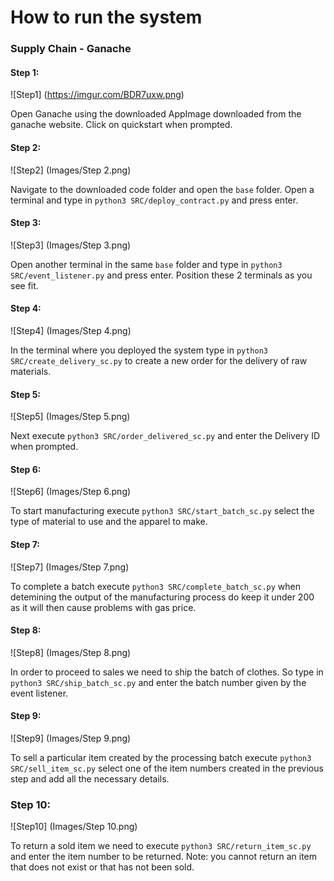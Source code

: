 # How to run the system

### Supply Chain - Ganache

#### Step 1:
![Step1] (https://imgur.com/BDR7uxw.png)

Open Ganache using the downloaded AppImage downloaded from the ganache website. Click on quickstart when prompted.

#### Step 2:
![Step2] (Images/Step 2.png)

Navigate to the downloaded code folder and open the `base` folder. Open a terminal and type in `python3 SRC/deploy_contract.py` and press enter.

#### Step 3:
![Step3] (Images/Step 3.png)

Open another terminal in the same `base` folder and type in `python3 SRC/event_listener.py` and press enter. Position these 2 terminals as you see fit.

#### Step 4:
![Step4] (Images/Step 4.png)

In the terminal where you deployed the system type in `python3 SRC/create_delivery_sc.py` to create a new order for the delivery of raw materials.

#### Step 5:
![Step5] (Images/Step 5.png)

Next execute `python3 SRC/order_delivered_sc.py` and enter the Delivery ID when prompted.

#### Step 6:
![Step6] (Images/Step 6.png)

To start manufacturing execute `python3 SRC/start_batch_sc.py` select the type of material to use and the apparel to make.

#### Step 7:
![Step7] (Images/Step 7.png)

To complete a batch execute `python3 SRC/complete_batch_sc.py` when detemining the output of the manufacturing process do keep it under 200 as it will then cause problems with gas price.

#### Step 8:
![Step8] (Images/Step 8.png)

In order to proceed to sales we need to ship the batch of clothes. So type in `python3 SRC/ship_batch_sc.py` and enter the batch number given by the event listener.

#### Step 9:
![Step9] (Images/Step 9.png)

To sell a particular item created by the processing batch execute `python3 SRC/sell_item_sc.py` select one of the item numbers created in the previous step and add all the necessary details.

### Step 10:
![Step10] (Images/Step 10.png)

To return a sold item we need to execute `python3 SRC/return_item_sc.py` and enter the item number to be returned. Note: you cannot return an item that does not exist or that has not been sold.
